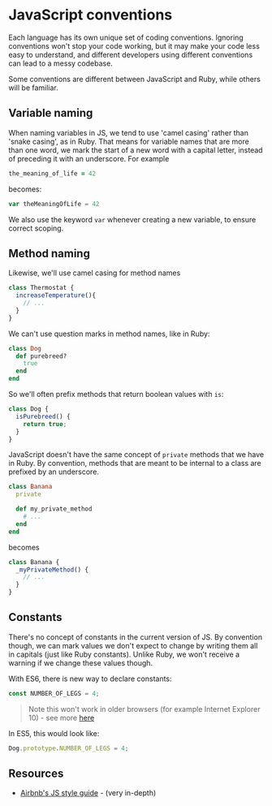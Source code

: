 # JavaScript conventions

Each language has its own unique set of coding conventions. Ignoring conventions won't stop your code working, but it may make your code less easy to understand, and different developers using different conventions can lead to a messy codebase.

Some conventions are different between JavaScript and Ruby, while others will be familiar.

## Variable naming

When naming variables in JS, we tend to use 'camel casing' rather than 'snake casing', as in Ruby. That means for variable names that are more than one word, we mark the start of a new word with a capital letter, instead of preceding it with an underscore. For example

~~~ruby
the_meaning_of_life = 42
~~~

becomes:

~~~javascript
var theMeaningOfLife = 42
~~~

We also use the keyword `var` whenever creating a new variable, to ensure correct scoping.

## Method naming

Likewise, we'll use camel casing for method names

~~~javascript
class Thermostat {
  increaseTemperature(){
    // ...
  }
}
~~~

We can't use question marks in method names, like in Ruby:

~~~ruby
class Dog
  def purebreed?
    true
  end
end
~~~

So we'll often prefix methods that return boolean values with `is`:

~~~javascript
class Dog {
  isPurebreed() {
    return true;
  }
}
~~~

JavaScript doesn't have the same concept of `private` methods that we have in Ruby. By convention, methods that are meant to be internal to a class are prefixed by an underscore.

~~~ruby
class Banana
  private

  def my_private_method
    # ...
  end
end
~~~

becomes

~~~javascript
class Banana {
  _myPrivateMethod() {
    // ...
  }
}
~~~

## Constants

There's no concept of constants in the current version of JS. By convention though, we can mark values we don't expect to change by writing them all in capitals (just like Ruby constants). Unlike Ruby, we won't receive a warning if we change these values though.


With ES6, there is new way to declare constants:

~~~javascript
const NUMBER_OF_LEGS = 4;
~~~

> Note this won't work in older browsers (for example Internet Explorer 10) - see more [here](https://developer.mozilla.org/en/docs/Web/JavaScript/Reference/Statements/const)


In ES5, this would look like:
~~~javascript
Dog.prototype.NUMBER_OF_LEGS = 4;
~~~




## Resources

* [Airbnb's JS style guide](https://github.com/airbnb/javascript) - (very in-depth)



